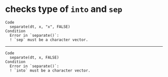 # checks type of `into` and `sep`

    Code
      separate(dt, x, "x", FALSE)
    Condition
      Error in `separate()`:
      ! `sep` must be a character vector.

---

    Code
      separate(dt, x, FALSE)
    Condition
      Error in `separate()`:
      ! `into` must be a character vector.

